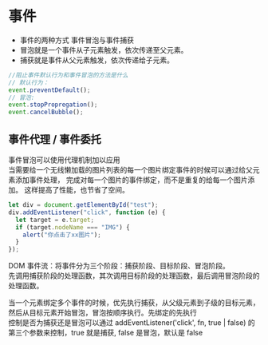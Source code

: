 # 事件

- 事件的两种方式 事件冒泡与事件捕获
- 冒泡就是一个事件从子元素触发，依次传递至父元素。
- 捕获就是事件从父元素触发，依次传递给子元素。

```js
//阻止事件默认行为和事件冒泡的方法是什么
// 默认行为：
event.preventDefault();
// 冒泡:
event.stopPropregation();
event.cancelBubble();
```

## 事件代理 / 事件委托

事件冒泡可以使用代理机制加以应用  
当需要给一个无线懒加载的图片列表的每一个图片绑定事件的时候可以通过给父元素添加事件处理，
完成对每一个图片的事件绑定，而不是重复的给每一个图片添加。
这样提高了性能，也节省了空间。

```js
let div = document.getElementById("test");
div.addEventListener("click", function (e) {
  let target = e.target;
  if (target.nodeName === "IMG") {
    alert("你点击了xx图片");
  }
});
```

DOM 事件流：将事件分为三个阶段：捕获阶段、目标阶段、冒泡阶段。  
先调用捕获阶段的处理函数，其次调用目标阶段的处理函数，最后调用冒泡阶段的处理函数。

当一个元素绑定多个事件的时候，优先执行捕获，从父级元素到子级的目标元素，然后从目标元素开始冒泡，冒泡按顺序执行。先绑定的先执行  
控制是否为捕获还是冒泡可以通过 addEventListener('click', fn, true | false) 的第三个参数来控制，true 就是捕获, false 是冒泡，默认是 false
